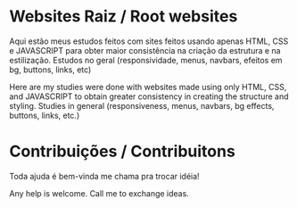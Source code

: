 # Websites Raiz / Root websites
Aqui estão meus estudos feitos com sites feitos usando apenas HTML, CSS e JAVASCRIPT para obter maior consistência na criação da estrutura e na estilização. 
Estudos no geral (responsividade, menus, navbars, efeitos em bg, buttons, links, etc)

Here are my studies were done with websites made using only HTML, CSS, and JAVASCRIPT to obtain greater consistency in creating the structure and styling.
Studies in general (responsiveness, menus, navbars, bg effects, buttons, links, etc.)

# Contribuições / Contribuitons
Toda ajuda é bem-vinda me chama pra trocar idéia!

Any help is welcome. Call me to exchange ideas.

